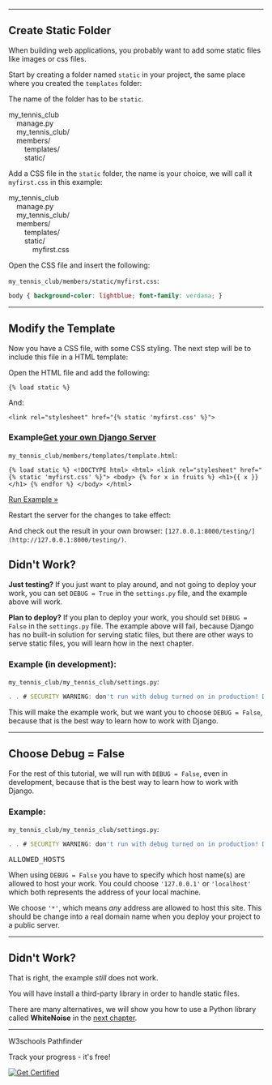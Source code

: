___

## Create Static Folder

When building web applications, you probably want to add some static files like images or css files.

Start by creating a folder named `static` in your project, the same place where you created the `templates` folder:

The name of the folder has to be `static`.

my\_tennis\_club  
    manage.py  
    my\_tennis\_club/  
    members/  
        templates/  
        static/  

Add a CSS file in the `static` folder, the name is your choice, we will call it `myfirst.css` in this example:

my\_tennis\_club  
    manage.py  
    my\_tennis\_club/  
    members/  
        templates/  
        static/  
            myfirst.css  

Open the CSS file and insert the following:

`my_tennis_club/members/static/myfirst.css`:

```css
body { background-color: lightblue; font-family: verdana; }
```

___

## Modify the Template

Now you have a CSS file, with some CSS styling. The next step will be to include this file in a HTML template:

Open the HTML file and add the following:

```django
{% load static %}
```

And:

```django
<link rel="stylesheet" href="{% static 'myfirst.css' %}">
```

### Example[Get your own Django Server](https://www.w3schools.com/django/django_server.php "W3Schools Spaces")

`my_tennis_club/members/templates/template.html`:

```django
{% load static %} <!DOCTYPE html> <html> <link rel="stylesheet" href="{% static 'myfirst.css' %}"> <body> {% for x in fruits %} <h1>{{ x }}</h1> {% endfor %} </body> </html>
```

[Run Example »](https://www.w3schools.com/django/showdjango.php?filename=demo_static_css)

Restart the server for the changes to take effect:

And check out the result in your own browser: `[127.0.0.1:8000/testing/](http://127.0.0.1:8000/testing/)`.

## Didn't Work?

**Just testing?** If you just want to play around, and not going to deploy your work, you can set `DEBUG = True` in the `settings.py` file, and the example above will work.

**Plan to deploy?** If you plan to deploy your work, you should set `DEBUG = False` in the `settings.py` file. The example above will fail, because Django has no built-in solution for serving static files, but there are other ways to serve static files, you will learn how in the next chapter.

### Example (in development):

`my_tennis_club/my_tennis_club/settings.py`:

```jsx
. . # SECURITY WARNING: don't run with debug turned on in production! DEBUG = True . .
```

This will make the example work, but we want you to choose `DEBUG = False`, because that is the best way to learn how to work with Django.

___

## Choose Debug = False

For the rest of this tutorial, we will run with `DEBUG = False`, even in development, because that is the best way to learn how to work with Django.

### Example:

`my_tennis_club/my_tennis_club/settings.py`:

```jsx
. . # SECURITY WARNING: don't run with debug turned on in production! DEBUG = False ALLOWED_HOSTS = ['*'] . .
```

<big><code>ALLOWED_HOSTS</code></big>

When using `DEBUG = False` you have to specify which host name(s) are allowed to host your work. You could choose `'127.0.0.1'` or `'localhost'` which both represents the address of your local machine.

We choose `'*'`, which means _any_ address are allowed to host this site. This should be change into a real domain name when you deploy your project to a public server.

___

## Didn't Work?

That is right, the example _still_ does not work.

You will have install a third-party library in order to handle static files.

There are many alternatives, we will show you how to use a Python library called **WhiteNoise** in the [next chapter](https://www.w3schools.com/django/django_static_whitenoise.php).

___

W3schools Pathfinder

Track your progress - it's free!

   [![Get Certified](https://www.w3schools.com/images/img_fullaccess_up_sep1_green_300.png)](https://campus.w3schools.com/products/w3schools-full-access-course)